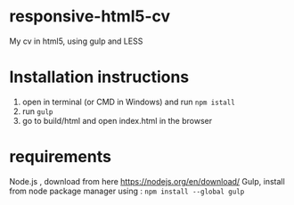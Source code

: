# responsive-html5-cv
My cv in html5, using gulp and LESS

# Installation instructions
1. open in terminal (or CMD in Windows) and run `npm istall`
2. run `gulp`
3. go to build/html and open index.html in the browser


# requirements
Node.js , download from here https://nodejs.org/en/download/
Gulp, install from node package manager using : `npm install --global gulp`

